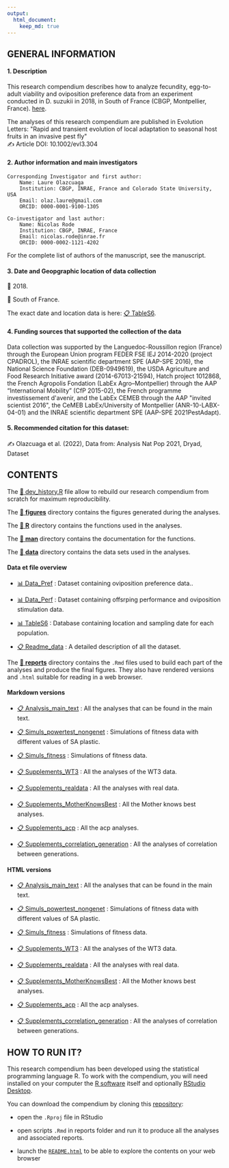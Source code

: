 ```yaml
---
output: 
  html_document:
    keep_md: true
---
```


<!-- README.md is generated from README.Rmd. Please edit that file -->



## GENERAL INFORMATION

####  1. Description
This research compendium describes how to analyze fecundity, egg-to-adult viability and oviposition preference data from an experiment conducted in D. suzukii in 2018, in South of France (CBGP, Montpellier, France). [here](https://github.com/nrode/NatPop2021).  

The analyses of this research compendium are published in Evolution Letters: "Rapid and transient evolution of local adaptation to seasonal host fruits in an invasive pest fly"   
:writing_hand: Article DOI: 10.1002/evl3.304


####  2. Author information and main investigators
	Corresponding Investigator and first author:
		Name: Laure Olazcuaga
		Institution: CBGP, INRAE, France and Colorado State University, USA
		Email: olaz.laure@gmail.com
		ORCID: 0000-0001-9100-1305

	Co-investigator and last author: 
		Name: Nicolas Rode
		Institution: CBGP, INRAE, France
		Email: nicolas.rode@inrae.fr
		ORCID: 0000-0002-1121-4202

For the complete list of authors of the manuscript, see the manuscript.  

####  3. Date and Geopgraphic location of data collection
:date: 2018.   

:round_pushpin: South of France.   

The exact date and location data is here: [:clipboard: TableS6](data/TableS6.csv).  

####  4. Funding sources that supported the collection of the data
Data collection was supported by the Languedoc-Roussillon region (France) through the European Union program FEDER FSE IEJ 2014-2020 (project CPADROL), the INRAE scientific department SPE (AAP-SPE 2016), the National Science Foundation (DEB-0949619), the USDA Agriculture and Food Research Initiative award (2014-67013-21594), Hatch project 1012868, the French Agropolis Fondation (LabEx Agro–Montpellier) through the AAP “International Mobility” (CfP 2015-02), the French programme investissement d'avenir, and the LabEx CEMEB through the AAP "invited scientist 2016", the CeMEB LabEx/University of Montpellier (ANR-10-LABX-04-01) and the INRAE scientific department SPE (AAP-SPE 2021PestAdapt).

####  5. Recommended citation for this dataset:
:writing_hand: Olazcuaga et al. (2022), Data from: Analysis Nat Pop 2021, Dryad, Dataset


## CONTENTS

The [:hammer: dev_history.R](devhistory.R) file allow to rebuild our research compendium from scratch for maximum reproducibility.

The [:open_file_folder: **figures**](figures/) directory contains the figures generated during the analyses.

The [:open_file_folder: **R**](R/) directory contains the functions used in the analyses.

The [:open_file_folder: **man**](man/) directory contains the documentation for the functions.

The [:open_file_folder: **data**](data/) directory contains the data sets used in the analyses. 

#### Data et file overview
 - [:bar_chart: Data_Pref](data/DATACOMPLET_PREF.csv) : Dataset containing oviposition preference data..

 - [:bar_chart: Data_Perf](data/DATACOMPLET_PERF.csv) : Dataset containing offsrping performance and oviposition stimulation data.
 
 - [:bar_chart: TableS6](data/TableS6.csv) : Database containing location and sampling date for each population. 
 
 - [:clipboard: Readme_data](data/Readme_data.txt) : A detailed description of all the dataset. 

  
The [:open_file_folder: **reports**](reports/) directory contains the `.Rmd` files used to build each part of the analyses and produce the final figures. They also have rendered versions and `.html` suitable for reading in a web browser.

#### Markdown versions

 - [:clipboard: Analysis_main_text](reports/maintext.Rmd) : All the analyses that can be found in the main text.

 - [:clipboard: Simuls_powertest_nongenet](reports/simuls_powertest_nongenet.Rmd) : Simulations of fitness data with different values of SA plastic.
 
 - [:clipboard: Simuls_fitness](reports/simuls_fitness.Rmd) : Simulations of fitness data.
 
 - [:clipboard: Supplements_WT3](reports/supplements_WT3.Rmd) : All the analyses of the WT3 data.
 
 - [:clipboard: Supplements_realdata](reports/Supplements_RealData.Rmd) : All the analyses with real data.
 
 - [:clipboard: Supplements_MotherKnowsBest](reports/supplements_MotherKnowsBest.Rmd) : All the Mother knows best analyses. 
 
 - [:clipboard: Supplements_acp](reports/supplements_acp.Rmd) : All the acp analyses. 

 - [:clipboard: Supplements_correlation_generation](reports/supplements_correlation_generation.Rmd) : All the analyses of correlation between generations. 
 
 
#### HTML versions

 - [:clipboard: Analysis_main_text](reports/maintext.html) : All the analyses that can be found in the main text.

 - [:clipboard: Simuls_powertest_nongenet](reports/simuls_powertest_nongenet.html) : Simulations of fitness data with different values of SA plastic.
 
 - [:clipboard: Simuls_fitness](reports/simuls_fitness.html) : Simulations of fitness data.
 
 - [:clipboard: Supplements_WT3](reports/supplements_WT3.html) : All the analyses of the WT3 data.
 
 - [:clipboard: Supplements_realdata](reports/Supplements_RealData.html) : All the analyses with real data.
 
 - [:clipboard: Supplements_MotherKnowsBest](reports/supplements_MotherKnowsBest.html) : All the Mother knows best analyses. 
 
 - [:clipboard: Supplements_acp](reports/supplements_acp.html) : All the acp analyses. 

 - [:clipboard: Supplements_correlation_generation](reports/supplements_correlation_generation.html) : All the analyses of correlation between generations. 


## HOW TO RUN IT?

This research compendium has been developed using the statistical programming language R. To work with the compendium, you will need
installed on your computer the [R software](https://cloud.r-project.org/)
itself and optionally [RStudio Desktop](https://rstudio.com/products/rstudio/download/).

You can download the compendium by cloning this [repository](https://github.com/nrode/NatPop2021.git):
  
  - open the `.Rproj` file in RStudio

  - open scripts `.Rmd` in reports folder and run it to produce all the analyses and associated reports.
  
  - launch the [`README.html`](README.html) to be able to explore the contents on your web browser


